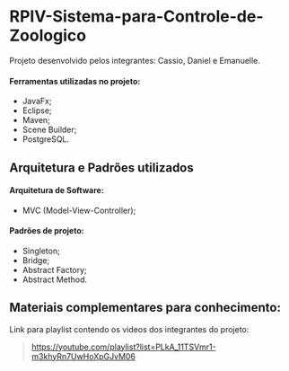 # RPIV-Sistema-para-Controle-de-Zoologico

Projeto desenvolvido pelos integrantes: Cassio, Daniel e Emanuelle.

#### Ferramentas utilizadas no projeto:

- JavaFx;
- Eclipse;
- Maven;
- Scene Builder;
- PostgreSQL.

## Arquitetura e Padrões utilizados

#### Arquitetura de Software:

- MVC (Model-View-Controller);

#### Padrões de projeto:

- Singleton;
- Bridge;
- Abstract Factory;
- Abstract Method.

## Materiais complementares para conhecimento:

Link para playlist contendo os videos dos integrantes do projeto: 
> https://youtube.com/playlist?list=PLkA_11TSVmr1-m3khyRn7UwHoXpGJvM06
